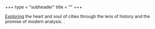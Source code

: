 +++
type = "subheader"
title = ""
+++

[Exploring](/about) the heart and soul of cities through the lens of history and the promise of modern analysis. .
